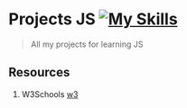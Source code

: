 # Projects JS [![My Skills](https://skillicons.dev/icons?i=js,html,css)](https://skillicons.dev)  
 >All my projects for learning JS
## Resources
1. W3Schools [w3](https://www.w3schools.com/js)


